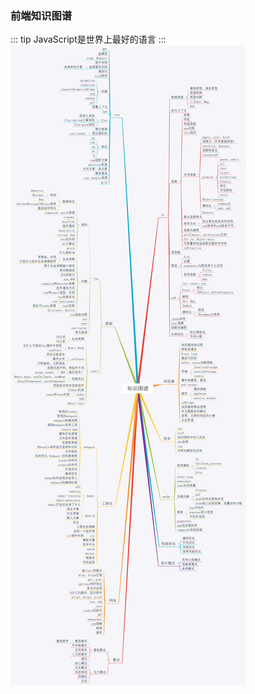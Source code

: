 ### 前端知识图谱

::: tip
JavaScript是世界上最好的语言
:::
<br>
<img src="../.vuepress/public/fe.jpeg" title="前端知识图谱" alt="前端知识图谱"/>
